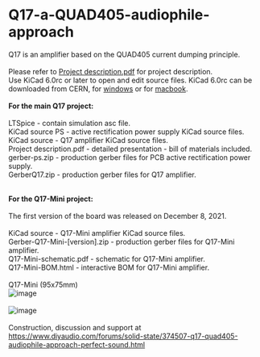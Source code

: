 # Q17-a-QUAD405-audiophile-approach
Q17 is an amplifier based on the QUAD405 current dumping principle.<br>
<br>
Please refer to <a href="https://github.com/tvicol/Q17-a-QUAD405-audiophile-approach/blob/main/Project%20description.pdf">Project description.pdf</a> for project description.<br>
Use KiCad 6.0rc or later to open and edit source files.  KiCad 6.0rc can be downloaded from CERN, for <a href="https://kicad-downloads.s3.cern.ch/index.html?prefix=windows/nightly/">windows</a> or for <a href="https://kicad-downloads.s3.cern.ch/index.html?prefix=osx/nightly/">macbook</a>.<br>
<br>
<b>For the main Q17 project:</b><br>
<br>
LTSpice - contain simulation asc file.<br>
KiCad source PS - active rectification power supply KiCad source files.<br>
KiCad source - Q17 amplifier KiCad source files.<br>
Project description.pdf - detailed presentation - bill of materials included.<br>
gerber-ps.zip - production gerber files for PCB active rectification power supply.<br>
GerberQ17.zip - production gerber files for Q17 amplifier.<br>
<br>

<b>For the Q17-Mini project:</b><br>
<br>
The first version of the board was released on December 8, 2021.<br>
<br>
KiCad source - Q17-Mini amplifier KiCad source files.<br>
Gerber-Q17-Mini-[version].zip - production gerber files for Q17-Mini amplifier.<br>
Q17-Mini-schematic.pdf - schematic for Q17-Mini amplifier.<br>
Q17-Mini-BOM.html - interactive BOM for Q17-Mini amplifier.<br>
<br>
Q17-Mini (95x75mm)<br>
![image](https://user-images.githubusercontent.com/12907102/145293399-1e0a8ed4-a575-4bab-a02a-047cca737625.jpeg)<br>
<br>
![image](https://user-images.githubusercontent.com/12907102/145352811-424d2c10-60df-411e-82d2-f2810a6fc714.jpg)<br>
<br>
Construction, discussion and support at https://www.diyaudio.com/forums/solid-state/374507-q17-quad405-audiophile-approach-perfect-sound.html

